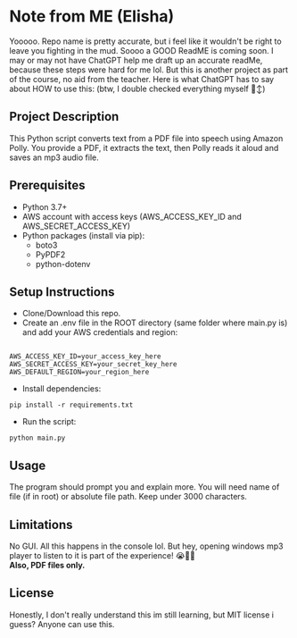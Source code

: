 <h1>Note from ME (Elisha)</h1>
<p>Yooooo. Repo name is pretty accurate, but i feel like it wouldn't be right to leave you fighting in the mud. Soooo a GOOD ReadME is coming soon. 
I may or may not have ChatGPT help me draft up an accurate readMe, because these steps were hard for me lol. But this is another project as part of the course,
no aid from the teacher. Here is what ChatGPT has to say about HOW to use this: (btw, I double checked everything myself 🙂‍↕️)</p>


<h2>Project Description</h2>
<p>This Python script converts text from a PDF file into speech using Amazon Polly.
You provide a PDF, it extracts the text, then Polly reads it aloud and saves an mp3 audio file.</p>

<h2>Prerequisites</h2>
<ul>
  <li>Python 3.7+</li>
  <li>AWS account with access keys (AWS_ACCESS_KEY_ID and AWS_SECRET_ACCESS_KEY)</li>
  <li>Python packages (install via pip):
  <ul>
    <li>boto3</li>
    <li>PyPDF2</li>
    <li>python-dotenv</li>
  </ul>
  </li>
</ul>

<h2>Setup Instructions</h2>
<ul>
  <li>Clone/Download this repo.</li>
  <li>Create an .env file in the ROOT directory (same folder where main.py is) and add your AWS credentials and region:</li>
</ul>

<pre><code>
AWS_ACCESS_KEY_ID=your_access_key_here
AWS_SECRET_ACCESS_KEY=your_secret_key_here
AWS_DEFAULT_REGION=your_region_here
</code></pre>

<ul>
  <li>Install dependencies:</li>
</ul>

<pre><code>pip install -r requirements.txt
</code></pre>

<ul>
  <li>Run the script:</li>
</ul>

<pre><code>python main.py
</code></pre>

<h2>Usage</h2>
<p>The program should prompt you and explain more. You will need name of file (if in root) or absolute file path. Keep under 3000 characters.</p>

<h2>Limitations</h2>
<p>No GUI. All this happens in the console lol. But hey, opening windows mp3 player to listen to it is part of the experience! 😭🙏🏾<br>
<b>Also, PDF files only.</b></p>

<h2>License</h2>
<p>Honestly, I don't really understand this im still learning, but MIT license i guess? Anyone can use this.</p>

